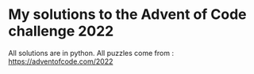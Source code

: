 # My solutions to the Advent of Code challenge 2022
All solutions are in python.
All puzzles come from : https://adventofcode.com/2022

